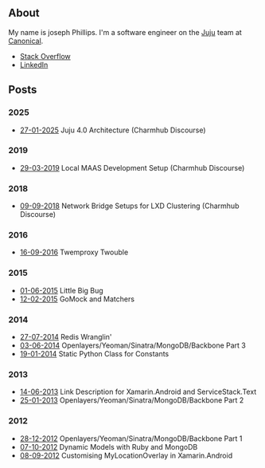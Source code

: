 ## About

My name is joseph Phillips. I'm a software engineer on the [Juju](https://juju.is/) team at [Canonical](https://canonical.com/). 
- [Stack Overflow](https://stackoverflow.com/users/898077/manadart)
- [LinkedIn](https://au.linkedin.com/in/joseph-phillips-67668123)


## Posts

### 2025
- [27-01-2025](https://discourse.charmhub.io/t/juju-4-0-architecture/16669) Juju 4.0 Architecture (Charmhub Discourse)

### 2019
- [29-03-2019](https://discourse.charmhub.io/t/local-maas-development-setup/1319) Local MAAS Development Setup (Charmhub Discourse)

### 2018
- [09-09-2018](https://discourse.charmhub.io/t/manual-network-setup-for-lxd-clustering/261) Network Bridge Setups for LXD Clustering (Charmhub Discourse)

### 2016
- [16-09-2016](https://manadart.github.io/posts/20160916) Twemproxy Twouble

### 2015
- [01-06-2015](https://manadart.github.io/posts/20150601) Little Big Bug
- [12-02-2015](https://manadart.github.io/posts/20150212) GoMock and Matchers

### 2014
- [27-07-2014](https://manadart.github.io/posts/20140727) Redis Wranglin'
- [03-06-2014](https://manadart.github.io/posts/20140603) Openlayers/Yeoman/Sinatra/MongoDB/Backbone Part 3
- [19-01-2014](https://manadart.github.io/posts/20140119) Static Python Class for Constants

### 2013
- [14-06-2013](https://manadart.github.io/posts/20130614) Link Description for Xamarin.Android and ServiceStack.Text
- [25-01-2013](https://manadart.github.io/posts/20130125) Openlayers/Yeoman/Sinatra/MongoDB/Backbone Part 2

### 2012
- [28-12-2012](https://manadart.github.io/posts/20121228) Openlayers/Yeoman/Sinatra/MongoDB/Backbone Part 1
- [07-10-2012](https://manadart.github.io/posts/20121007) Dynamic Models with Ruby and MongoDB
- [08-09-2012](https://manadart.github.io/posts/20120908) Customising MyLocationOverlay in Xamarin.Android
